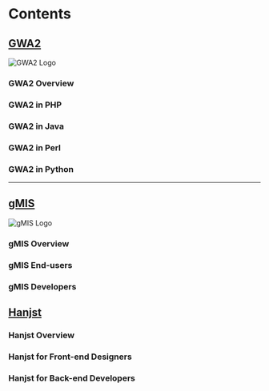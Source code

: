 
# Contents

## [GWA2](gwa2/index)
![GWA2 Logo](http://ufqi.com/blog/wp-content/uploads/2016/09/gwa2-logo-201606.v2.png)

### GWA2 Overview
### GWA2 in PHP
### GWA2 in Java
### GWA2 in Perl
### GWA2 in Python
----

## [gMIS](gmis/index)
![gMIS Logo](https://ufqi.com/dev/gmis/gmis-logo-201606.png)
### gMIS Overview
### gMIS End-users
### gMIS Developers

## [Hanjst](hanjst/index)

### Hanjst Overview
### Hanjst for Front-end Designers
### Hanjst for Back-end Developers


<!--stackedit_data:
eyJoaXN0b3J5IjpbLTE1MjA0NjI1OSwtMTI0MzA1OTAwNCw1Mz
YwMjM1MCw5ODg0MTQyMTAsLTQ1MjM1ODUxNCwtMTUwODg5NzQz
MCwtNjEzNDExNjc0LDEyNzU3MzUxNDldfQ==
-->